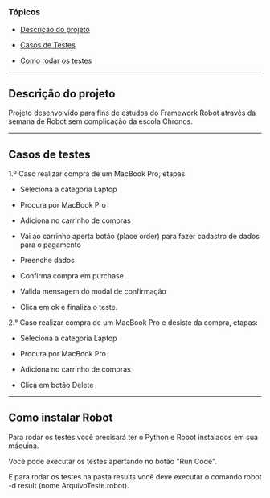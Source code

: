 ### Tópicos


- [Descrição do projeto](#descrição-do-projeto)

- [Casos de Testes](#Casos-de-Testes)

- [Como rodar os testes](#Como-rodar-os-testes)



---


## Descrição do projeto


Projeto desenvolvido para fins de estudos do Framework Robot através da semana de Robot sem complicação da escola Chronos.


----


## Casos de testes

1.º Caso realizar compra de um MacBook Pro, etapas:

- Seleciona a categoria Laptop

- Procura por MacBook Pro

- Adiciona no carrinho de compras

- Vai ao carrinho aperta botão (place order) para fazer cadastro de dados para o pagamento

- Preenche dados

- Confirma compra em purchase

- Valida mensagem do modal de confirmação

- Clica em ok e finaliza o teste.


2.° Caso realizar compra de um MacBook Pro e desiste da compra, etapas:


- Seleciona a categoria Laptop

- Procura por MacBook Pro

- Adiciona no carrinho de compras

- Clica em botão Delete

---


## Como instalar Robot


Para rodar os testes você precisará ter o Python e Robot instalados em sua máquina.

Você pode executar os testes apertando no botão "Run Code".

E para rodar os testes na pasta results você deve executar o comando robot -d result (nome ArquivoTeste.robot).


